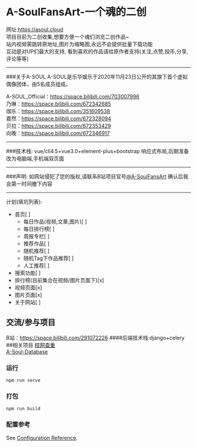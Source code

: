 # A-SoulFansArt-一个魂的二创
网址:https://asoul.cloud  
项目目前为二创收集,想要方便一个魂们浏览二创作品~  
站内视频需跳转原地址,图片为缩略图,永远不会提供批量下载功能  
互动是对UP们最大的支持, 看到喜欢的作品请给原作者支持(关注,点赞,投币,分享,评论等等)
***
###关于A-SOUL
A-SOUL是乐华娱乐于2020年11月23日公开的其旗下首个虚拟偶像团体，由5名成员组成。

A-SOUL_Official：https://space.bilibili.com/703007996  
乃琳：https://space.bilibili.com/672342685  
珈乐：https://space.bilibili.com/351609538  
嘉然：https://space.bilibili.com/672328094  
贝拉：https://space.bilibili.com/672353429  
向晚：https://space.bilibili.com/672346917  
***
###技术栈:
vue/cli4.5+vue3.0+element-plus+bootstrap 响应式布局,后期准备改为电脑端,手机端双页面
***
###声明:
如网站侵犯了您的版权,请联系B站项目官号[@A-SoulFansArt](https://space.bilibili.com/291072226)
确认后我会第一时间撤下内容
***
计划(填坑列表):
* 首页[ ]
   - 每日作品(视频,文章,图片)[ ]
   - 每日排行榜[ ]
   - 周报专栏[ ]
   - 推荐作品[ ]
   - 随机推荐[ ]
   - 随机Tag下作品推荐[ ]
   - 人工推荐[ ]
* 搜索功能[ ]
* 排行榜(目前集合在视频/图片页面下)[x]
* 视频页面[x]
* 图片页面[x]
* 关于网站[ ]
## 交流/参与项目
B站：https://space.bilibili.com/291072226
####后端技术栈:django+celery
##相关项目
[枝网查重](https://github.com/ASoulCnki)  
[A-Soul-Database](https://github.com/peterpei1186861238/A-Soul-Database)


### 运行
```
npm run serve
```

### 打包
```
npm run build
```

### 配置参考
See [Configuration Reference](https://cli.vuejs.org/config/).
